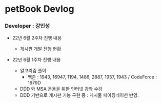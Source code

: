 # petBook Devlog

### Developer : 강인성

- 22년 6월 2주차 진행 내용
  - 게시판 개발 진행 현황

- 22년 6월 1주차 진행 내용
  - 알고리즘 풀이 
    - 백준 : 1943, 16947, 1194, 1486, 2887, 1937, 1943 / CodeForce : 1679D
  - DDD 와 MSA 운용을 위한 인터넷 강좌 수강
  - DDD 기반으로 게시판 기능 구현 중 : 게시물 페이징네이션 반영.

